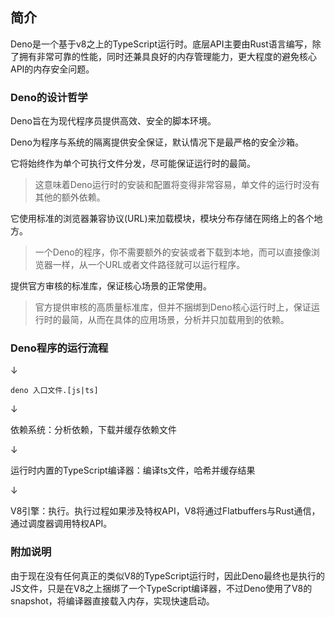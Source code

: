 ## 简介

Deno是一个基于v8之上的TypeScript运行时。底层API主要由Rust语言编写，除了拥有非常可靠的性能，同时还兼具良好的内存管理能力，更大程度的避免核心API的内存安全问题。

### Deno的设计哲学

Deno旨在为现代程序员提供高效、安全的脚本环境。

Deno为程序与系统的隔离提供安全保证，默认情况下是最严格的安全沙箱。

它将始终作为单个可执行文件分发，尽可能保证运行时的最简。
> 这意味着Deno运行时的安装和配置将变得非常容易，单文件的运行时没有其他的额外依赖。

它使用标准的浏览器兼容协议(URL)来加载模块，模块分布存储在网络上的各个地方。
> 一个Deno的程序，你不需要额外的安装或者下载到本地，而可以直接像浏览器一样，从一个URL或者文件路径就可以运行程序。

提供官方审核的标准库，保证核心场景的正常使用。
> 官方提供审核的高质量标准库，但并不捆绑到Deno核心运行时上，保证运行时的最简，从而在具体的应用场景，分析并只加载用到的依赖。

### Deno程序的运行流程
↓
```shell
deno 入口文件.[js|ts]
```
↓

依赖系统：分析依赖，下载并缓存依赖文件

↓

运行时内置的TypeScript编译器：编译ts文件，哈希并缓存结果

↓

V8引擎：执行。执行过程如果涉及特权API，V8将通过Flatbuffers与Rust通信，通过调度器调用特权API。

### 附加说明

由于现在没有任何真正的类似V8的TypeScript运行时，因此Deno最终也是执行的JS文件，只是在V8之上捆绑了一个TypeScript编译器，不过Deno使用了V8的snapshot，将编译器直接载入内存，实现快速启动。